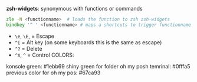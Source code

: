 **zsh-widgets**: synonymous with functions or commands
```zsh
zle -N <functionname>  # loads the function to zsh zsh-widgets 
bindkey '^ ' <functionname> # maps a shortcuts to trigger functionname
```

- `\e`, `\E`, = Escape
- `^[` = Alt key (on some keyboards this is the same as escape)
- `^?` = Delete
- `^X`, `^` = Control
COLORS:

konsole green: #1ebb69
shiny green for folder oh my posh temrinal: #0fffa5
previous color for oh my pos: #67ca93


